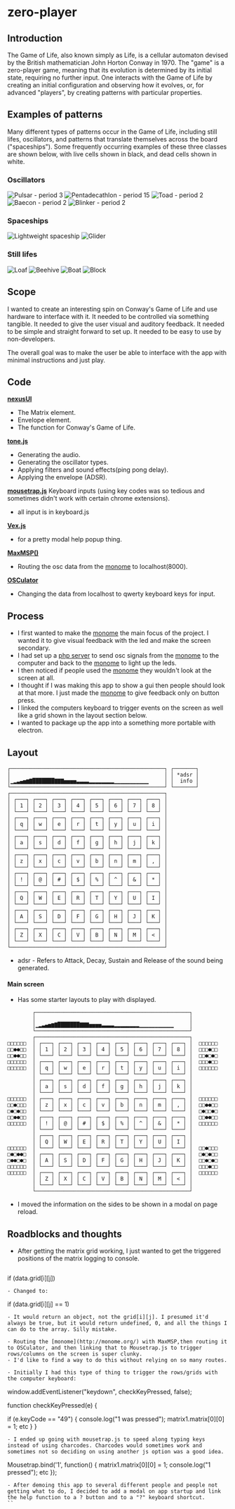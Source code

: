 # zero-player

## Introduction
The Game of Life, also known simply as Life, is a cellular automaton devised by the British mathematician John Horton Conway in 1970.
The "game" is a zero-player game, meaning that its evolution is determined by its initial state, requiring no further input. One interacts with the Game of Life by creating an initial configuration and observing how it evolves, or, for advanced "players", by creating patterns with particular properties.

## Examples of patterns
Many different types of patterns occur in the Game of Life, including still lifes, oscillators, and patterns that translate themselves across the board ("spaceships"). Some frequently occurring examples of these three classes are shown below, with live cells shown in black, and dead cells shown in white.

### Oscillators
![Pulsar - period 3](https://upload.wikimedia.org/wikipedia/commons/0/07/Game_of_life_pulsar.gif)
![Pentadecathlon - period 15](https://upload.wikimedia.org/wikipedia/commons/f/fb/I-Column.gif)
![Toad - period 2](https://upload.wikimedia.org/wikipedia/commons/1/12/Game_of_life_toad.gif)
![Baecon - period 2](https://upload.wikimedia.org/wikipedia/commons/1/1c/Game_of_life_beacon.gif)
![Blinker - period 2](https://upload.wikimedia.org/wikipedia/commons/9/95/Game_of_life_blinker.gif)

### Spaceships
![Lightweight spaceship](https://upload.wikimedia.org/wikipedia/commons/3/37/Game_of_life_animated_LWSS.gif)
![Glider](https://upload.wikimedia.org/wikipedia/commons/f/f2/Game_of_life_animated_glider.gif)

### Still lifes
![Loaf](https://upload.wikimedia.org/wikipedia/commons/thumb/f/f4/Game_of_life_loaf.svg/196px-Game_of_life_loaf.svg.png)
![Beehive](https://upload.wikimedia.org/wikipedia/commons/thumb/6/67/Game_of_life_beehive.svg/196px-Game_of_life_beehive.svg.png)
![Boat](https://upload.wikimedia.org/wikipedia/commons/thumb/7/7f/Game_of_life_boat.svg/164px-Game_of_life_boat.svg.png)
![Block](https://upload.wikimedia.org/wikipedia/commons/thumb/9/96/Game_of_life_block_with_border.svg/132px-Game_of_life_block_with_border.svg.png)


## Scope
I wanted to create an interesting spin on Conway's Game of Life and use hardware to interface with it. It needed to be controlled via something tangible. It needed to give the user visual and auditory feedback. It needed to be simple and straight forward to set up. It needed to be easy to use by non-developers.

The overall goal was to make the user be able to interface with the app with minimal instructions and just play.


## Code
**[nexusUI](http://www.nexusosc.com/#Getting-Started_doc)**
- The Matrix element.
- Envelope element.
- The function for Conway's Game of Life.

**[tone.js](https://tonejs.github.io/docs/)**
- Generating the audio.
- Generating the oscillator types.
- Applying filters and sound effects(ping pong delay).
- Applying the envelope (ADSR).

**[mousetrap.js](https://github.com/ccampbell/mousetrap)**
Keyboard inputs (using key codes was so tedious and sometimes didn't work with certain chrome extensions).
- all input is in keyboard.js

**[Vex.js](http://github.hubspot.com/vex/api/advanced/)**
- for a pretty modal help popup thing.

**[MaxMSP()](http://[monome](http://monome.org/).org/docs/app/package/)**
- Routing the osc data from the [monome](http://monome.org/) to localhost(8000).

**[OSCulator](http://www.osculator.net/)**
- Changing the data from localhost to qwerty keyboard keys for input.


## Process
- I first wanted to make the [monome](http://monome.org/) the main focus of the project. I wanted it to give visual feedback with the led and make the screen secondary.
- I had set up a [php server](https://github.com/lsu-emdm/nx-AjaxDemo) to send osc signals from the [monome](http://monome.org/) to the computer and back to the [monome](http://monome.org/) to light up the leds.
- I then noticed if people used the [monome](http://monome.org/) they wouldn't look at the screen at all.
- I thought if I was making this app to show a gui then people should look at that more. I just made the [monome](http://monome.org/) to give feedback only on button press.
- I linked the computers keyboard to trigger events on the screen as well like a grid shown in the layout section below.
- I wanted to package up the app into a something more portable with electron.


## Layout
```
┌─────────────────────────────────────────────────┐ ┌───────┐
│                                                 │ │ *adsr │
│▁▂▃▄▅▆▇███████▇▇▇▅▅▅▅▃▃▃▃▂▂▂▂▂▂▂▂▁▁▁▁▁▁▁▁▁▁▁     │ │  info │
└─────────────────────────────────────────────────┘ └───────┘
┌─────────────────────────────────────────────────┐
│ ┌───┐ ┌───┐ ┌───┐ ┌───┐ ┌───┐ ┌───┐ ┌───┐ ┌───┐ │
│ │ 1 │ │ 2 │ │ 3 │ │ 4 │ │ 5 │ │ 6 │ │ 7 │ │ 8 │ │
│ └───┘ └───┘ └───┘ └───┘ └───┘ └───┘ └───┘ └───┘ │
│ ┌───┐ ┌───┐ ┌───┐ ┌───┐ ┌───┐ ┌───┐ ┌───┐ ┌───┐ │
│ │ q │ │ w │ │ e │ │ r │ │ t │ │ y │ │ u │ │ i │ │
│ └───┘ └───┘ └───┘ └───┘ └───┘ └───┘ └───┘ └───┘ │
│ ┌───┐ ┌───┐ ┌───┐ ┌───┐ ┌───┐ ┌───┐ ┌───┐ ┌───┐ │
│ │ a │ │ s │ │ d │ │ f │ │ g │ │ h │ │ j │ │ k │ │
│ └───┘ └───┘ └───┘ └───┘ └───┘ └───┘ └───┘ └───┘ │
│ ┌───┐ ┌───┐ ┌───┐ ┌───┐ ┌───┐ ┌───┐ ┌───┐ ┌───┐ │
│ │ z │ │ x │ │ c │ │ v │ │ b │ │ n │ │ m │ │ , │ │
│ └───┘ └───┘ └───┘ └───┘ └───┘ └───┘ └───┘ └───┘ │
│ ┌───┐ ┌───┐ ┌───┐ ┌───┐ ┌───┐ ┌───┐ ┌───┐ ┌───┐ │
│ │ ! │ │ @ │ │ # │ │ $ │ │ % │ │ ^ │ │ & │ │ * │ │
│ └───┘ └───┘ └───┘ └───┘ └───┘ └───┘ └───┘ └───┘ │
│ ┌───┐ ┌───┐ ┌───┐ ┌───┐ ┌───┐ ┌───┐ ┌───┐ ┌───┐ │
│ │ Q │ │ W │ │ E │ │ R │ │ T │ │ Y │ │ U │ │ I │ │
│ └───┘ └───┘ └───┘ └───┘ └───┘ └───┘ └───┘ └───┘ │
│ ┌───┐ ┌───┐ ┌───┐ ┌───┐ ┌───┐ ┌───┐ ┌───┐ ┌───┐ │
│ │ A │ │ S │ │ D │ │ F │ │ G │ │ H │ │ J │ │ K │ │
│ └───┘ └───┘ └───┘ └───┘ └───┘ └───┘ └───┘ └───┘ │
│ ┌───┐ ┌───┐ ┌───┐ ┌───┐ ┌───┐ ┌───┐ ┌───┐ ┌───┐ │
│ │ Z │ │ X │ │ C │ │ V │ │ B │ │ N │ │ M │ │ < │ │
│ └───┘ └───┘ └───┘ └───┘ └───┘ └───┘ └───┘ └───┘ │
└─────────────────────────────────────────────────┘
```
- adsr - Refers to Attack, Decay, Sustain and Release of the sound being generated.

#### Main screen
- Has some starter layouts to play with displayed.
```
        ┌─────────────────────────────────────────────────┐
        │                                                 │
        │▁▂▃▄▅▆▇███████▇▇▇▅▅▅▅▃▃▃▃▂▂▂▂▂▂▂▂▁▁▁▁▁▁▁▁▁▁▁     │
        └─────────────────────────────────────────────────┘
        ┌─────────────────────────────────────────────────┐
□□□□□□  │ ┌───┐ ┌───┐ ┌───┐ ┌───┐ ┌───┐ ┌───┐ ┌───┐ ┌───┐ │  □□□□□□
□□●●□□  │ │ 1 │ │ 2 │ │ 3 │ │ 4 │ │ 5 │ │ 6 │ │ 7 │ │ 8 │ │  □□□●□□
□□●●□□  │ └───┘ └───┘ └───┘ └───┘ └───┘ └───┘ └───┘ └───┘ │  □□●□●□
□□□□□□  │ ┌───┐ ┌───┐ ┌───┐ ┌───┐ ┌───┐ ┌───┐ ┌───┐ ┌───┐ │  □□□●□□
□□□□□□  │ │ q │ │ w │ │ e │ │ r │ │ t │ │ y │ │ u │ │ i │ │  □□□□□□
        │ └───┘ └───┘ └───┘ └───┘ └───┘ └───┘ └───┘ └───┘ │
        │ ┌───┐ ┌───┐ ┌───┐ ┌───┐ ┌───┐ ┌───┐ ┌───┐ ┌───┐ │
        │ │ a │ │ s │ │ d │ │ f │ │ g │ │ h │ │ j │ │ k │ │
        │ └───┘ └───┘ └───┘ └───┘ └───┘ └───┘ └───┘ └───┘ │
□□□□□□  │ ┌───┐ ┌───┐ ┌───┐ ┌───┐ ┌───┐ ┌───┐ ┌───┐ ┌───┐ │  □□□□□□
□□●□□□  │ │ z │ │ x │ │ c │ │ v │ │ b │ │ n │ │ m │ │ , │ │  □□●●□□
□●□●□□  │ └───┘ └───┘ └───┘ └───┘ └───┘ └───┘ └───┘ └───┘ │  □●□□●□
□□●●□□  │ ┌───┐ ┌───┐ ┌───┐ ┌───┐ ┌───┐ ┌───┐ ┌───┐ ┌───┐ │  □□●●□□
□□□□□□  │ │ ! │ │ @ │ │ # │ │ $ │ │ % │ │ ^ │ │ & │ │ * │ │  □□□□□□
        │ └───┘ └───┘ └───┘ └───┘ └───┘ └───┘ └───┘ └───┘ │
        │ ┌───┐ ┌───┐ ┌───┐ ┌───┐ ┌───┐ ┌───┐ ┌───┐ ┌───┐ │
        │ │ Q │ │ W │ │ E │ │ R │ │ T │ │ Y │ │ U │ │ I │ │
□□□□□□  │ └───┘ └───┘ └───┘ └───┘ └───┘ └───┘ └───┘ └───┘ │  □□●□□□
□●□●●□  │ ┌───┐ ┌───┐ ┌───┐ ┌───┐ ┌───┐ ┌───┐ ┌───┐ ┌───┐ │  □●□●□□
□●●□●□  │ │ A │ │ S │ │ D │ │ F │ │ G │ │ H │ │ J │ │ K │ │  □□●□●□
□□□□□□  │ └───┘ └───┘ └───┘ └───┘ └───┘ └───┘ └───┘ └───┘ │  □□□●□□
□□□□□□  │ ┌───┐ ┌───┐ ┌───┐ ┌───┐ ┌───┐ ┌───┐ ┌───┐ ┌───┐ │  □□□□□□
        │ │ Z │ │ X │ │ C │ │ V │ │ B │ │ N │ │ M │ │ < │ │
        │ └───┘ └───┘ └───┘ └───┘ └───┘ └───┘ └───┘ └───┘ │
        └─────────────────────────────────────────────────┘
```

- I moved the information on the sides to be shown in a modal on page reload.

## Roadblocks and thoughts
- After getting the matrix grid working, I just wanted to get the triggered positions of the matrix logging to console.

  ```
if (data.grid[i][j])

  ```
  - Changed to:
  ```
if (data.grid[i][j] == 1)
  ```
- It would return an object, not the grid[i][j]. I presumed it'd always be true, but it would return undefined, 0, and all the things I can do to the array. Silly mistake.

- Routing the [monome](http://monome.org/) with MaxMSP,then routing it to OSCulator, and then linking that to Mousetrap.js to trigger rows/columns on the screen is super clunky.
  - I'd like to find a way to do this without relying on so many routes.

- Initially I had this type of thing to trigger the rows/grids with the computer keyboard:
```
window.addEventListener("keydown", checkKeyPressed, false);

function checkKeyPressed(e) {

  if (e.keyCode == "49") {
    console.log("1 was pressed");
    matrix1.matrix[0][0] = 1;
    etc
  }
}
```
- I ended up going with mousetrap.js to speed along typing keys instead of using charcodes. Charcodes would sometimes work and sometimes not so deciding on using another js option was a good idea.
```
Mousetrap.bind('1', function() {
    matrix1.matrix[0][0] = 1;
    console.log("1 pressed");
    etc
});
```
- After demoing this app to several different people and people not getting what to do, I decided to add a modal on app startup and link the help function to a ? button and to a "?" keyboard shortcut.
``
